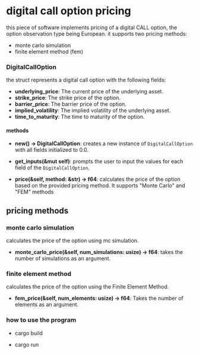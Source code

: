 # digital call option pricing

this piece of software implements pricing of a digital CALL option,
the option observation type being European. it supports two pricing methods:
- monte carlo simulation
- finite element method (fem)

### DigitalCallOption

the struct represents a digital call option with the following fields:

- **underlying_price**: The current price of the underlying asset.
- **strike_price**: The strike price of the option.
- **barrier_price**: The barrier price of the option.
- **implied_volatility**: The implied volatility of the underlying asset.
- **time_to_maturity**: The time to maturity of the option.

#### methods

- **new() -> DigitalCallOption**: creates a new instance of `DigitalCallOption` with all fields initialized to 0.0.

- **get_inputs(&mut self)**: prompts the user to input the values for each field of the `DigitalCallOption`.

- **price(&self, method: &str) -> f64**: calculates the price of the option based on the provided pricing method. It supports "Monte Carlo" and "FEM" methods

## pricing methods

### monte carlo simulation

calculates the price of the option using mc simulation.

- **monte_carlo_price(&self, num_simulations: usize) -> f64**: takes the number of simulations as an argument.

### finite element method

calculates the price of the option using the Finite Element Method.

- **fem_price(&self, num_elements: usize) -> f64**: Takes the number of elements as an argument.

### how to use the program

- cargo build

- cargo run